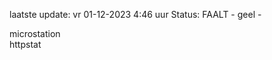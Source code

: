 laatste update: 
vr 01-12-2023  4:46   uur 
Status: FAALT - geel - 
<div class="service R">microstation</div><div class="service G">httpstat</div>